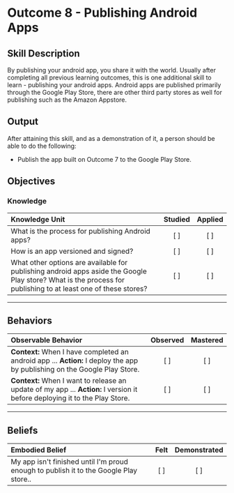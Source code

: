 # Outcome 8 - Publishing Android Apps

## Skill Description
By publishing your android app, you share it with the world. Usually after completing all previous learning outcomes, this is one additional skill to learn - publishing your android apps. Android apps are published primarily through the Google Play Store, there are other third party stores as well for publishing such as the Amazon Appstore.

## Output
After attaining this skill, and as a demonstration of it, a person should be able to do the following:
- Publish the app built on Outcome 7 to the Google Play Store.

## Objectives

### Knowledge

| Knowledge Unit   |      Studied      | Applied |
|:-------------|:------------------:|:--------:|
| What is the process for publishing Android apps?| [ ] | [ ] |
| How is an app versioned and signed? | [ ] | [ ] |
| What other options are available for publishing android apps aside the Google Play store? What is the process for publishing to at least one of these stores? | [ ] | [ ] |

----------

## **Behaviors**

| Observable Behavior   |      Observed      | Mastered |
|:-------------|:------------------:|:--------:|
| **Context:** When I have completed an android app ... **Action:** I deploy the app by publishing on the Google Play Store. | [ ] | [ ]  |
| **Context:** When I want to release an update of my app ... **Action:** I version it before deploying it to the Play Store.  | [ ] | [ ]  |

----------

## **Beliefs**

| Embodied Belief   |      Felt      | Demonstrated |
|:-------------|:------------------:|:--------:|
| My app isn't finished until I'm proud enough to publish it to the Google Play store..| [ ] | [ ]  |